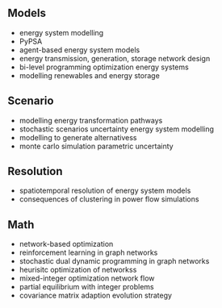 ## Models
- energy system modelling
- PyPSA
- agent-based energy system models
- energy transmission, generation, storage network design
- bi-level programming optimization energy systems
- modelling renewables and energy storage

## Scenario
- modelling energy transformation pathways
- stochastic scenarios uncertainty energy system modelling
- modelling to generate alternativess
- monte carlo simulation parametric uncertainty

## Resolution
- spatiotemporal resolution of energy system models
- consequences of clustering in power flow simulations

## Math
- network-based optimization
- reinforcement learning in graph networks
- stochastic dual dynamic programming in graph networks
- heurisitc optimization of networkss
- mixed-integer optimization network flow
- partial equilibrium with integer problems
- covariance matrix adaption evolution strategy